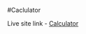 #Caclulator

Live site link - <a href = "https://sharmatushar1.github.io/Calculator/"> Calculator</a>
